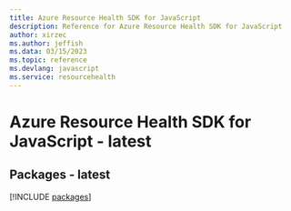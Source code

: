 ```yaml
---
title: Azure Resource Health SDK for JavaScript
description: Reference for Azure Resource Health SDK for JavaScript
author: xirzec
ms.author: jeffish
ms.data: 03/15/2023
ms.topic: reference
ms.devlang: javascript
ms.service: resourcehealth
---
```

# Azure Resource Health SDK for JavaScript - latest
## Packages - latest
[!INCLUDE [packages](resource-health-index.md)]